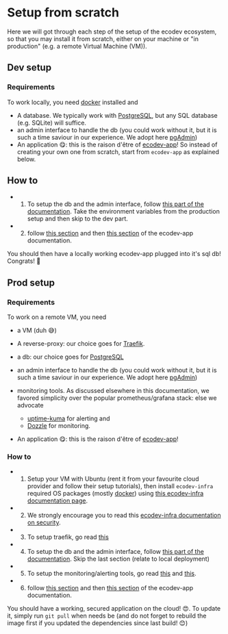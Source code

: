 # Setup from scratch

Here we will got through each step of the setup of the ecodev ecosystem, so that you may install it from scratch, 
either on your machine or "in production" (e.g. a remote Virtual Machine (VM)).

## Dev setup 

### Requirements

To work locally, you need  <a href=https://www.docker.com/ class="external-link" target="_blank">docker</a> installed and

- A database. We typically work with <a href=https://www.postgresql.org/ class="external-link" target="_blank">PostgreSQL</a>, but any SQL database (e.g. SQLite) will suffice.
- an admin interface to handle the db (you could work without it, but it is such a time saviour in our experience. 
We adopt here <a href=https://www.pgadmin.org/ class="external-link" target="_blank">pgAdmin</a>)
- An application 😋: this is the raison d'être of [ecodev-app](../cookiecutters/app/index.md)! 
So instead of creating your own one from scratch, start from `ecodev-app` as explained below.


## How to

- 1) To setup the db and the admin interface, follow [this part of the documentation](../cookiecutters/infra/stacks/db.md#local-dev-mode). Take the environment variables
from the production setup and then skip to the dev part.
- 2) follow [this section](../cookiecutters/app/index.md#usage) and then [this section](../cookiecutters/app/index.md#run) of the ecodev-app documentation.

You should then have a locally working ecodev-app plugged into it's sql db! Congrats! 🥰

## Prod setup

### Requirements

To work on a remote VM, you need

- a VM (duh 😅)
- A reverse-proxy: our choice goes for  <a href=https://doc.traefik.io/traefik/ class="external-link" target="_blank">Traefik</a>.
- a db: our choice goes for <a href=https://www.postgresql.org/ class="external-link" target="_blank">PostgreSQL</a>
- an admin interface to handle the db (you could work without it, but it is such a time saviour in our experience. 
We adopt here <a href=https://www.pgadmin.org/ class="external-link" target="_blank">pgAdmin</a>)
- monitoring tools. As discussed elsewhere in this documentation, we favored simplicity over the popular prometheus/grafana stack: else we advocate 

     - <a href=https://github.com/louislam/uptime-kuma class="external-link" target="_blank">uptime-kuma</a> for alerting and
     - <a href=https://dozzle.dev/ class="external-link" target="_blank">Dozzle</a> for monitoring.
  
- An application 😋: this is the raison d'être of [ecodev-app](../cookiecutters/app/index.md)!

### How to

- 1) Setup your VM with Ubuntu (rent it from your favourite cloud provider and follow their setup tutorials), then install `ecodev-infra` required OS packages 
(mostly <a href=https://www.docker.com/ class="external-link" target="_blank">docker</a>) using 
[this ecodev-infra documentation page](../cookiecutters/infra/setup/setup_ubuntu_vm.md).
- 2) We strongly encourage you to read this [ecodev-infra documentation on security](../cookiecutters/infra/security.md).
- 3) To setup traefik, go read [this](../cookiecutters/infra/stacks/traefik.md)
- 4) To setup the db and the admin interface, follow [this part of the documentation](../cookiecutters/infra/stacks/db.md). Skip the last section (relate to local deployment)
- 5) To setup the monitoring/alerting tools, go read [this](../cookiecutters/infra/stacks/kuma.md) and [this](../cookiecutters/infra/stacks/dozzle.md).
- 6) follow [this section](../cookiecutters/app/index.md#usage) and then [this section](../cookiecutters/app/index.md#run) of the ecodev-app documentation.

You should have a working, secured application on the cloud! 😍. To update it, simply run `git pull` when needs be (and do not forget to rebuild the image first if you updated the 
dependencies since last build! 😊)